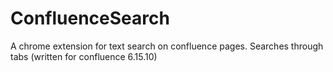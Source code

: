 # ConfluenceSearch
A chrome extension for text search on confluence pages. Searches through tabs (written for confluence 6.15.10)
